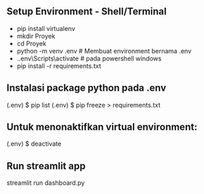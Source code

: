 ## Setup Environment - Shell/Terminal
- pip install virtualenv
- mkdir Proyek
- cd Proyek
- python -m venv .env  # Membuat environment bernama .env
- .\.env\Scripts\activate  # pada powershell windows
- pip install -r requirements.txt

## Instalasi package python pada .env
(.env) $ pip list
(.env) $ pip freeze > requirements.txt

## Untuk menonaktifkan virtual environment:
(.env) $ deactivate

## Run streamlit app
streamlit run dashboard.py
